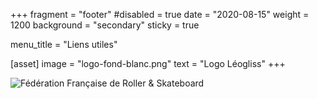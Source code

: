 +++
fragment = "footer"
#disabled = true
date = "2020-08-15"
weight = 1200
background = "secondary"
sticky = true

menu_title = "Liens utiles"

[asset]
  image = "logo-fond-blanc.png"
  text = "Logo Léogliss"
+++


![Fédération Française de Roller & Skateboard](/images/logo_ffrs_2018_2_fond_blanc.png)
